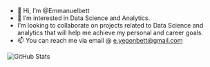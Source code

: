 - 👋 Hi, I’m @Emmanuelbett
- 👀 I’m interested in Data Science and Analytics.
-  I’m looking to collaborate on projects related to Data Science and analytics that will help me achieve my personal and career goals.
- 📫 You can reach me via email @ e.yegonbett@gmail.com

![GitHub Stats](https://github-readme-stats.vercel.app/api?username=Emmanuelbett67&theme=radical)

<!---
Emmanuelbett67/Emmanuelbett67 is a ✨ special ✨ repository because its `README.md` (this file) appears on your GitHub profile.
You can click the Preview link to take a look at your changes.
--->
